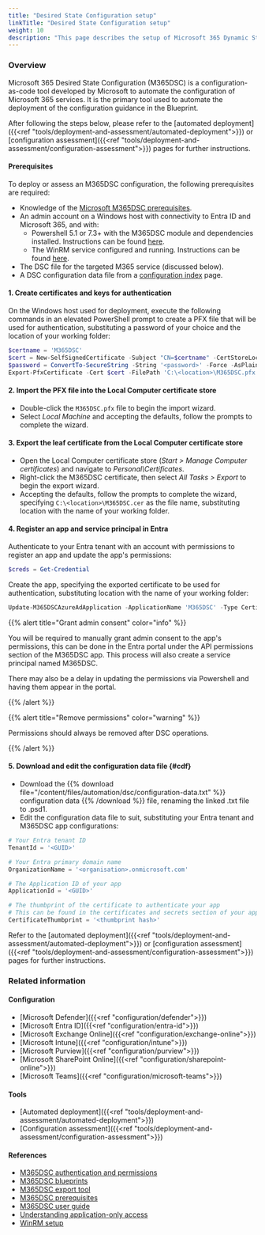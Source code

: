 ```yaml
--- 
title: "Desired State Configuration setup"
linkTitle: "Desired State Configuration setup"
weight: 10
description: "This page describes the setup of Microsoft 365 Dynamic State Configuration (DSC)"
---
```

### Overview

Microsoft 365 Desired State Configuration (M365DSC) is a configuration-as-code tool developed by Microsoft to automate the configuration of Microsoft 365 services. It is the primary tool used to automate the deployment of the configuration guidance in the Blueprint.

After following the steps below, please refer to the [automated deployment]({{<ref "tools/deployment-and-assessment/automated-deployment">}}) or [configuration assessment]({{<ref "tools/deployment-and-assessment/configuration-assessment">}}) pages for further instructions.

#### Prerequisites

To deploy or assess an M365DSC configuration, the following prerequisites are required:

* Knowledge of the [Microsoft M365DSC prerequisites](https://microsoft365dsc.com/user-guide/get-started/prerequisites/).
* An admin account on a Windows host with connectivity to Entra ID and Microsoft 365, and with:
  * Powershell 5.1 or 7.3+ with the M365DSC module and dependencies installed. Instructions can be found [here](https://microsoft365dsc.com/user-guide/get-started/how-to-install/).
  * The WinRM service configured and running. Instructions can be found [here](https://learn.microsoft.com/en-us/windows/win32/winrm/installation-and-configuration-for-windows-remote-management/).
* The DSC file for the targeted M365 service (discussed below).
* A DSC configuration data file from a [configuration index](#configuration) page.

#### 1. Create certificates and keys for authentication

On the Windows host used for deployment, execute the following commands in an elevated PowerShell prompt to create a PFX file that will be used for authentication, substituting a password of your choice and the location of your working folder:

```powershell
$certname = 'M365DSC'
$cert = New-SelfSignedCertificate -Subject "CN=$certname" -CertStoreLocation 'Cert:\CurrentUser\My' -KeyExportPolicy Exportable -KeySpec Signature -KeyLength 2048 -KeyAlgorithm RSA -HashAlgorithm SHA256
$password = ConvertTo-SecureString -String '<password>' -Force -AsPlainText
Export-PfxCertificate -Cert $cert -FilePath 'C:\<location>\M365DSC.pfx' -Password $password
```

#### 2. Import the PFX file into the Local Computer certificate store

* Double-click the ```M365DSC.pfx``` file to begin the import wizard.
* Select *Local Machine* and accepting the defaults, follow the prompts to complete the wizard.

#### 3. Export the leaf certificate from the Local Computer certificate store

* Open the Local Computer certificate store (*Start > Manage Computer certificates*) and navigate to *Personal\Certificates*.
* Right-click the M365DSC certificate, then select *All Tasks > Export* to begin the export wizard.
* Accepting the defaults, follow the prompts to complete the wizard, specifying ```C:\<location>\M365DSC.cer``` as the file name, substituting location with the name of your working folder.

#### 4. Register an app and service principal in Entra

Authenticate to your Entra tenant with an account with permissions to register an app and update the app's permissions:

```powershell
$creds = Get-Credential
```

Create the app, specifying the exported certificate to be used for authentication, substituting location with the name of your working folder:

```powershell
Update-M365DSCAzureAdApplication -ApplicationName 'M365DSC' -Type Certificate -CertificatePath 'C:\<location>\M365DSC.cer' -Permissions @( @{Api='Graph';PermissionName='Organization.Read.All'} ) -Credential $creds
```

{{% alert title="Grant admin consent" color="info" %}}

You will be required to manually grant admin consent to the app's permissions, this can be done in the Entra portal under the API permissions section of the M365DSC app. This process will also create a service principal named M365DSC.

There may also be a delay in updating the permissions via Powershell and having them appear in the portal.

{{% /alert %}}

{{% alert title="Remove permissions" color="warning" %}}

Permissions should always be removed after DSC operations.

{{% /alert %}}

#### 5. Download and edit the configuration data file {#cdf}

* Download the {{% download file="/content/files/automation/dsc/configuration-data.txt" %}} configuration data {{% /download %}} file, renaming the linked .txt file to .psd1.
* Edit the configuration data file to suit, substituting your Entra tenant and M365DSC app configurations:

```powershell
# Your Entra tenant ID
TenantId = '<GUID>'

# Your Entra primary domain name
OrganizationName = '<organisation>.onmicrosoft.com'

# The Application ID of your app
ApplicationId = '<GUID>'

# The thumbprint of the certificate to authenticate your app
# This can be found in the certificates and secrets section of your app or in the the details tab of the exported CER file.
CertificateThumbprint = '<thumbprint hash>'
```

Refer to the [automated deployment]({{<ref "tools/deployment-and-assessment/automated-deployment">}}) or [configuration assessment]({{<ref "tools/deployment-and-assessment/configuration-assessment">}}) pages for further instructions.

### Related information

#### Configuration

* [Microsoft Defender]({{<ref "configuration/defender">}})
* [Microsoft Entra ID]({{<ref "configuration/entra-id">}})
* [Microsoft Exchange Online]({{<ref "configuration/exchange-online">}})
* [Microsoft Intune]({{<ref "configuration/intune">}})
* [Microsoft Purview]({{<ref "configuration/purview">}})
* [Microsoft SharePoint Online]({{<ref "configuration/sharepoint-online">}})
* [Microsoft Teams]({{<ref "configuration/microsoft-teams">}})

#### Tools

* [Automated deployment]({{<ref "tools/deployment-and-assessment/automated-deployment">}})
* [Configuration assessment]({{<ref "tools/deployment-and-assessment/configuration-assessment">}})

#### References

* [M365DSC authentication and permissions](https://microsoft365dsc.com/user-guide/get-started/authentication-and-permissions)
* [M365DSC blueprints](https://microsoft365dsc.com/user-guide/advanced/create-blueprint)
* [M365DSC export tool](https://export.microsoft365dsc.com)
* [M365DSC prerequisites](https://microsoft365dsc.com/user-guide/get-started/prerequisites)
* [M365DSC user guide](https://microsoft365dsc.com/user-guide/get-started/how-to-install)
* [Understanding application-only access](https://learn.microsoft.com/en-us/entra/identity-platform/app-only-access-primer)
* [WinRM setup](https://learn.microsoft.com/en-us/windows/win32/winrm/installation-and-configuration-for-windows-remote-management)
